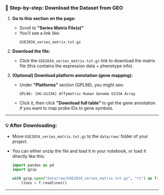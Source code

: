 ### 🔽 **Step-by-step: Download the Dataset from GEO**

1. **Go to this section on the page:**
   - Scroll to **"Series Matrix File(s)"**  
   - You’ll see a link like:
     ```
     GSE2034_series_matrix.txt.gz
     ```

2. **Download the file:**
   - Click the `GSE2034_series_matrix.txt.gz` link to download the matrix file (this contains the expression data + phenotype info).

3. **(Optional) Download platform annotation (gene mapping):**
   - Under **"Platforms"** section (GPL96), you might see:
     ```
     GPL96: [HG-U133A] Affymetrix Human Genome U133A Array
     ```
   - Click it, then click **"Download full table"** to get the gene annotation if you want to map probe IDs to gene symbols.

---

### 💡 After Downloading:
- Move `GSE2034_series_matrix.txt.gz` to the `data/raw/` folder of your project.
- You can either unzip the file and load it in your notebook, or load it directly like this:

   ```python
   import pandas as pd
   import gzip

   with gzip.open("data/raw/GSE2034_series_matrix.txt.gz", "rt") as f:
       lines = f.readlines()

   ```

---